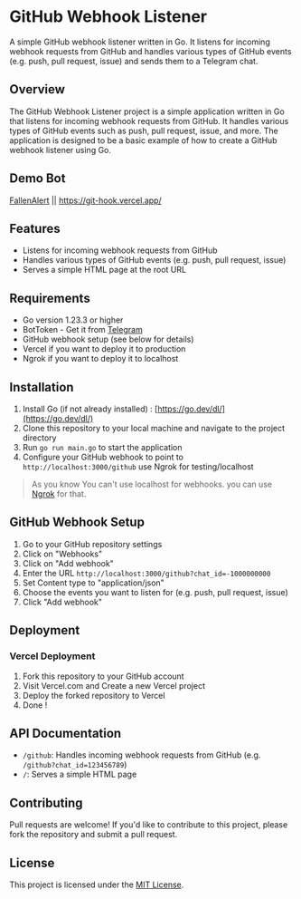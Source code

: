 # GitHub Webhook Listener

A simple GitHub webhook listener written in Go. It listens for incoming webhook requests from GitHub and handles various
types of GitHub events (e.g. push, pull request, issue) and sends them to a Telegram chat.

## Overview

The GitHub Webhook Listener project is a simple application written in Go that listens for incoming webhook requests
from GitHub. It handles various types of GitHub events such as push, pull request, issue, and more. The application is
designed to be a basic example of how to create a GitHub webhook listener using Go.

## Demo Bot
[FallenAlert](https://t.me/FallenAlertBot) || https://git-hook.vercel.app/

## Features

* Listens for incoming webhook requests from GitHub
* Handles various types of GitHub events (e.g. push, pull request, issue)
* Serves a simple HTML page at the root URL

## Requirements

* Go version 1.23.3 or higher
* BotToken - Get it from [Telegram](https://t.me/BotFather)
* GitHub webhook setup (see below for details)
* Vercel if you want to deploy it to production
* Ngrok if you want to deploy it to localhost

## Installation

1. Install Go (if not already installed) : [https://go.dev/dl/](https://go.dev/dl/)
2. Clone this repository to your local machine and navigate to the project directory
3. Run `go run main.go` to start the application
4. Configure your GitHub webhook to point to `http://localhost:3000/github` use Ngrok for testing/localhost

> As you know You can't use localhost for webhooks. you can
> use [Ngrok](https://dashboard.ngrok.com/get-started/setup/linux) for that.

## GitHub Webhook Setup

1. Go to your GitHub repository settings
2. Click on "Webhooks"
3. Click on "Add webhook"
4. Enter the URL `http://localhost:3000/github?chat_id=-1000000000`
5. Set Content type to "application/json"
6. Choose the events you want to listen for (e.g. push, pull request, issue)
7. Click "Add webhook"

## Deployment

### Vercel Deployment

1. Fork this repository to your GitHub account
2. Visit Vercel.com and Create a new Vercel project
3. Deploy the forked repository to Vercel
4. Done !

## API Documentation

* `/github`: Handles incoming webhook requests from GitHub (e.g. `/github?chat_id=123456789`)
* `/`: Serves a simple HTML page

## Contributing

Pull requests are welcome! If you'd like to contribute to this project, please fork the repository and submit a pull
request.

## License

This project is licensed under the [MIT License](LICENSE).
